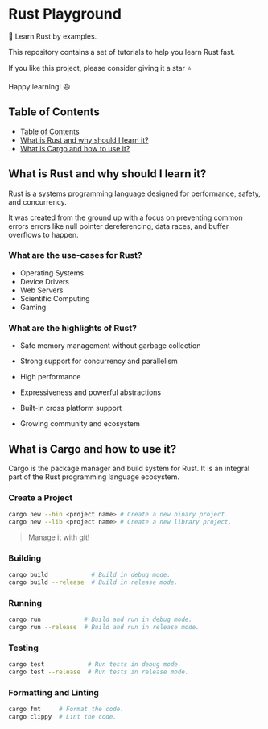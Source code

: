 # Rust Playground

🦀 Learn Rust by examples.

This repository contains a set of tutorials to help you learn Rust fast.

If you like this project, please consider giving it a star ⭐

Happy learning! 😃

## Table of Contents

- [Table of Contents](#table-of-contents)
- [What is Rust and why should I learn it?](#what-is-rust-and-why-should-i-learn-it)
- [What is Cargo and how to use it?](#what-is-cargo-and-how-to-use-it)


## What is Rust and why should I learn it?

Rust is a systems programming language designed for performance, safety, and concurrency.

It was created from the ground up with a focus on preventing common errors errors like null pointer dereferencing, data races, and buffer overflows to happen.

### What are the use-cases for Rust?

- Operating Systems
- Device Drivers
- Web Servers
- Scientific Computing
- Gaming

### What are the highlights of Rust?

- Safe memory management without garbage collection

- Strong support for concurrency and parallelism

- High performance

- Expressiveness and powerful abstractions

- Built-in cross platform support

- Growing community and ecosystem

## What is Cargo and how to use it?

Cargo is the package manager and build system for Rust. It is an integral part of the Rust programming language ecosystem.

### Create a Project

```Bash
cargo new --bin <project name> # Create a new binary project.
cargo new --lib <project name> # Create a new library project.
```


> Manage it with git!

### Building

```Bash
cargo build            # Build in debug mode.
cargo build --release  # Build in release mode.
```

### Running

```Bash
cargo run            # Build and run in debug mode.
cargo run --release  # Build and run in release mode.
```

### Testing

```Bash
cargo test            # Run tests in debug mode.
cargo test --release  # Run tests in release mode.
```

### Formatting and Linting

```Bash
cargo fmt     # Format the code.
cargo clippy  # Lint the code.
```
